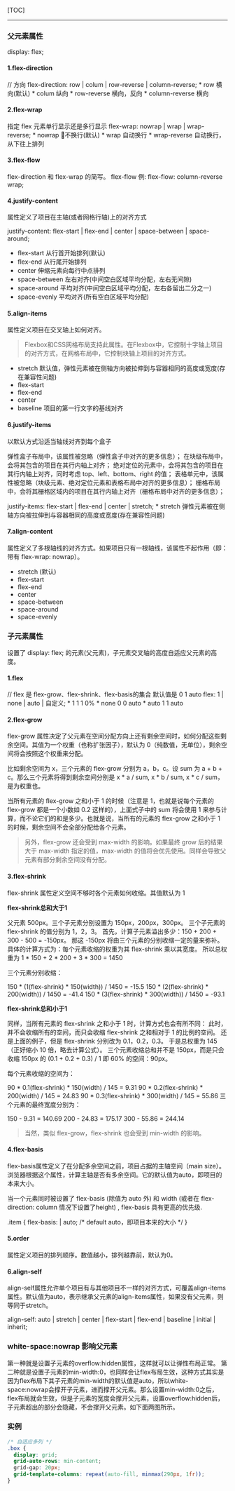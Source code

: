 [TOC]
***

### 父元素属性

display: flex;

#### 1.flex-direction

// 方向
flex-direction: row | colum | row-reverse | column-reverse;
	* row	横向(默认)
	* colum	纵向
	* row-reverse	横向，反向
	* column-reverse	横向

#### 2.flex-wrap

指定 flex 元素单行显示还是多行显示 
flex-wrap: nowrap | wrap | wrap-reverse;
	* nowrap	不换行(默认)
	* wrap	自动换行
	* wrap-reverse	自动换行，从下往上排列

#### 3.flex-flow

flex-direction 和 flex-wrap 的简写。
flex-flow
	例: flex-flow: column-reverse wrap;

#### 4.justify-content

属性定义了项目在主轴(或者网格行轴)上的对齐方式

justify-content: flex-start | flex-end | center | space-between | space-around;
* flex-start	从行首开始排列(默认)
* flex-end	从行尾开始排列
* center 	伸缩元素向每行中点排列
* space-between	左右对齐(中间空白区域平均分配，左右无间隙)
* space-around	平均对齐(中间空白区域平均分配，左右各留出二分之一)
* space-evenly	平均对齐(所有空白区域平均分配)

#### 5.align-items

属性定义项目在交叉轴上如何对齐。

> Flexbox和CSS网格布局支持此属性。在Flexbox中，它控制十字轴上项目的对齐方式，在网格布局中，它控制块轴上项目的对齐方式。

* stretch	默认值，弹性元素被在侧轴方向被拉伸到与容器相同的高度或宽度(存在兼容性问题)
* flex-start 
* flex-end
* center
* baseline 项目的第一行文字的基线对齐

#### 6.justify-items

以默认方式沿适当轴线对齐到每个盒子

弹性盒子布局中，该属性被忽略（弹性盒子中对齐的更多信息）；
在块级布局中，会将其包含的项目在其行内轴上对齐；
绝对定位的元素中，会将其包含的项目在其行内轴上对齐，同时考虑 top、left、bottom、right 的值；
表格单元中，该属性被忽略（块级元素、绝对定位元素和表格布局中对齐的更多信息）；
栅格布局中，会将其栅格区域内的项目在其行内轴上对齐（栅格布局中对齐的更多信息）；

justify-items: flex-start | flex-end | center | stretch;
	* stretch	弹性元素被在侧轴方向被拉伸到与容器相同的高度或宽度(存在兼容性问题)

#### 7.align-content

属性定义了多根轴线的对齐方式。如果项目只有一根轴线，该属性不起作用（即：带有 flex-wrap: nowrap）。

* stretch (默认)
* flex-start
* flex-end
* center
* space-between
* space-around
* space-evenly

### 子元素属性

设置了 display: flex; 的元素(父元素)，子元素交叉轴的高度自适应父元素的高度。

#### 1.flex

// flex 是 flex-grow、flex-shrink、flex-basis的集合 默认值是 0 1 auto
flex: 1 | none | auto | 自定义;
	* 1			1 1 0%
	* none	0 0 auto
	* auto	1 1 auto

#### 2.flex-grow

flex-grow 属性决定了父元素在空间分配方向上还有剩余空间时，如何分配这些剩余空间。其值为一个权重（也称扩张因子），默认为 0（纯数值，无单位），剩余空间将会按照这个权重来分配。

比如剩余空间为 x，三个元素的 flex-grow 分别为 a，b，c。设 sum 为 a + b + c。那么三个元素将得到剩余空间分别是 x * a / sum, x * b / sum, x * c / sum，是为权重也。

当所有元素的 flex-grow 之和小于 1 的时候（注意是 1，也就是说每个元素的 flex-grow 都是一个小数如 0.2 这样的），上面式子中的 sum 将会使用 1 来参与计算，而不论它们的和是多少。也就是说，当所有的元素的 flex-grow 之和小于 1 的时候，剩余空间不会全部分配给各个元素。

> 另外，flex-grow 还会受到 max-width 的影响。如果最终 grow 后的结果大于 max-width 指定的值，max-width 的值将会优先使用。同样会导致父元素有部分剩余空间没有分配。

#### 3.flex-shrink

flex-shrink 属性定义空间不够时各个元素如何收缩。其值默认为 1

**flex-shrink总和大于1**

父元素 500px。三个子元素分别设置为 150px，200px，300px。
三个子元素的 flex-shrink 的值分别为 1，2，3。
首先，计算子元素溢出多少：150 + 200 + 300 - 500 = -150px。
那这 -150px 将由三个元素的分别收缩一定的量来弥补。
具体的计算方式为：每个元素收缩的权重为其 flex-shrink 乘以其宽度。
所以总权重为 1 * 150 + 2 * 200 + 3 * 300 = 1450

三个元素分别收缩：

150 * (1(flex-shrink) * 150(width)) / 1450 = -15.5
150 * (2(flex-shrink) * 200(width)) / 1450 = -41.4
150 * (3(flex-shrink) * 300(width)) / 1450 = -93.1


**flex-shrink总和小于1**

同样，当所有元素的 flex-shrink 之和小于 1 时，计算方式也会有所不同：
此时，并不会收缩所有的空间，而只会收缩 flex-shrink 之和相对于 1 的比例的空间。
还是上面的例子，但是 flex-shrink 分别改为 0.1，0.2，0.3。
于是总权重为 145（正好缩小 10 倍，略去计算公式）。
三个元素收缩总和并不是 150px，而是只会收缩 150px 的 (0.1 + 0.2 + 0.3) / 1 即 60% 的空间：90px。

每个元素收缩的空间为：

90 * 0.1(flex-shrink) * 150(width) / 145 = 9.31
90 * 0.2(flex-shrink) * 200(width) / 145 = 24.83
90 * 0.3(flex-shrink) * 300(width) / 145 = 55.86
三个元素的最终宽度分别为：

150 - 9.31 = 140.69
200 - 24.83 = 175.17
300 - 55.86 = 244.14

> 当然，类似 flex-grow，flex-shrink 也会受到 min-width 的影响。

#### 4.flex-basis

flex-basis属性定义了在分配多余空间之前，项目占据的主轴空间（main size）。浏览器根据这个属性，计算主轴是否有多余空间。它的默认值为auto，即项目的本来大小。

当一个元素同时被设置了 flex-basis (除值为 auto 外) 和 width (或者在 flex-direction: column 情况下设置了height) , flex-basis 具有更高的优先级.

.item {
  flex-basis: <length> | auto; /* default auto，即项目本来的大小 */
}

#### 5.order

属性定义项目的排列顺序。数值越小，排列越靠前，默认为0。

#### 6.align-self

align-self属性允许单个项目有与其他项目不一样的对齐方式，可覆盖align-items属性。默认值为auto，表示继承父元素的align-items属性，如果没有父元素，则等同于stretch。

align-self: auto | stretch | center | flex-start | flex-end | baseline | initial | inherit;


### white-space:nowrap 影响父元素
第一种就是设置子元素的overflow:hidden属性，这样就可以让弹性布局正常。
第二种就是设置子元素的min-width:0，也同样会让flex布局生效，这种方式其实是因为flex布局下其子元素的min-width的默认值是auto，所以white-space:nowrap会撑开子元素，进而撑开父元素。那么设置min-width:0之后，flex布局就会生效，但是子元素的宽度会撑开父元素，设置overflow:hidden后，子元素超出的部分会隐藏，不会撑开父元素。如下面两图所示。

### 实例
```CSS
/* 自适应多列 */
.box {
  display: grid;
  grid-auto-rows: min-content;
  grid-gap: 20px;
  grid-template-columns: repeat(auto-fill, minmax(290px, 1fr));
}
```